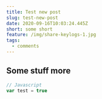 ```yaml
---
title: Test new post
slug: test-new-post
date: 2020-09-16T10:03:24.445Z
short: some short
feature: /img/share-keylogs-1.jpg
tags:
  - comments
---
```

## Some stuff more

```javascript
// Javascript
var test = true
```
